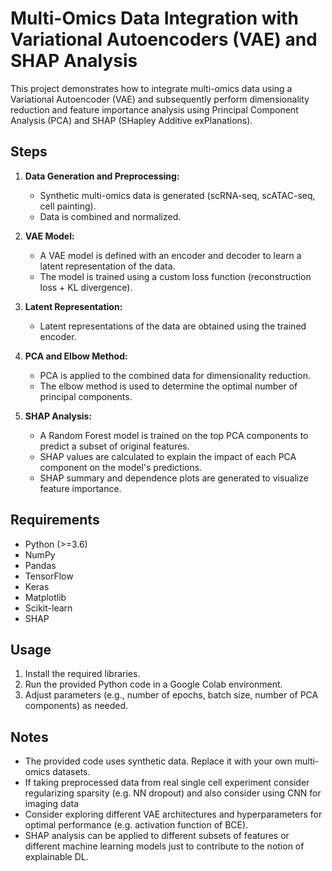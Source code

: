 # Multi-Omics Data Integration with Variational Autoencoders (VAE) and SHAP Analysis

This project demonstrates how to integrate multi-omics data using a Variational Autoencoder (VAE) and subsequently perform dimensionality reduction and feature importance analysis using Principal Component Analysis (PCA) and SHAP (SHapley Additive exPlanations).

## Steps

1. **Data Generation and Preprocessing:**
   - Synthetic multi-omics data is generated (scRNA-seq, scATAC-seq, cell painting).
   - Data is combined and normalized.

2. **VAE Model:**
   - A VAE model is defined with an encoder and decoder to learn a latent representation of the data.
   - The model is trained using a custom loss function (reconstruction loss + KL divergence).

3. **Latent Representation:**
   - Latent representations of the data are obtained using the trained encoder.

4. **PCA and Elbow Method:**
   - PCA is applied to the combined data for dimensionality reduction.
   - The elbow method is used to determine the optimal number of principal components.

5. **SHAP Analysis:**
   - A Random Forest model is trained on the top PCA components to predict a subset of original features.
   - SHAP values are calculated to explain the impact of each PCA component on the model's predictions.
   - SHAP summary and dependence plots are generated to visualize feature importance.

## Requirements

- Python (>=3.6)
- NumPy
- Pandas
- TensorFlow
- Keras
- Matplotlib
- Scikit-learn
- SHAP

## Usage

1. Install the required libraries.
2. Run the provided Python code in a Google Colab environment.
3. Adjust parameters (e.g., number of epochs, batch size, number of PCA components) as needed.

## Notes

- The provided code uses synthetic data. Replace it with your own multi-omics datasets.
- If taking preprocessed data from real single cell experiment consider regularizing sparsity (e.g. NN dropout) and also consider using CNN for imaging data
- Consider exploring different VAE architectures and hyperparameters for optimal performance (e.g. activation function of BCE).
- SHAP analysis can be applied to different subsets of features or different machine learning models just to contribute to the notion of explainable DL.
